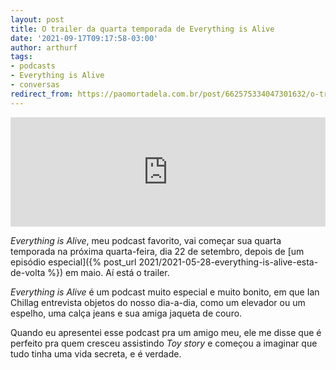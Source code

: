 ```yaml
---
layout: post
title: O trailer da quarta temporada de Everything is Alive
date: '2021-09-17T09:17:58-03:00'
author: arthurf
tags:
- podcasts
- Everything is Alive
- conversas
redirect_from: https://paomortadela.com.br/post/662575334047301632/o-trailer-da-quarta-temporada-de-everything-is
---
```

<iframe allow="autoplay *; encrypted-media *; fullscreen *" frameborder="0" height="175" style="width:100%;max-width:660px;overflow:hidden;background:transparent;" sandbox="allow-forms allow-popups allow-same-origin allow-scripts allow-storage-access-by-user-activation allow-top-navigation-by-user-activation" src="https://embed.podcasts.apple.com/us/podcast/season-four-preview/id1388419519?i=1000535373091"></iframe>

_Everything is Alive_, meu podcast favorito, vai começar sua quarta temporada na próxima quarta-feira, dia 22 de setembro, depois de [um episódio especial]({% post_url 2021/2021-05-28-everything-is-alive-esta-de-volta %}) em maio. Aí está o trailer.

_Everything is Alive_ é um podcast muito especial e muito bonito, em que Ian Chillag entrevista objetos do nosso dia-a-dia, como um elevador ou um espelho, uma calça jeans e sua amiga jaqueta de couro.

Quando eu apresentei esse podcast pra um amigo meu, ele me disse que é perfeito pra quem cresceu assistindo _Toy story_ e começou a imaginar que tudo tinha uma vida secreta, e é verdade.

